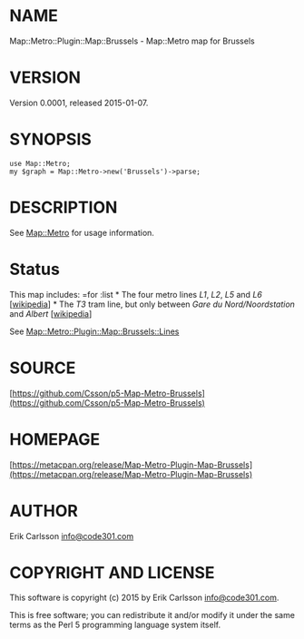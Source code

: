 # NAME

Map::Metro::Plugin::Map::Brussels - Map::Metro map for Brussels

# VERSION

Version 0.0001, released 2015-01-07.

# SYNOPSIS

    use Map::Metro;
    my $graph = Map::Metro->new('Brussels')->parse;

# DESCRIPTION

See [Map::Metro](https://metacpan.org/pod/Map::Metro) for usage information.

# Status

This map includes:
&#x3d;for :list
\* The four metro lines _L1_, _L2_, _L5_ and _L6_ \[[wikipedia](https://en.wikipedia.org/wiki/Brussels_Metro)\]
\* The _T3_ tram line, but only between _Gare du Nord/Noordstation_ and _Albert_ \[[wikipedia](https://en.wikipedia.org/wiki/Brussels_tram_route_3)\]

See [Map::Metro::Plugin::Map::Brussels::Lines](https://metacpan.org/pod/Map::Metro::Plugin::Map::Brussels::Lines)

# SOURCE

[https://github.com/Csson/p5-Map-Metro-Brussels](https://github.com/Csson/p5-Map-Metro-Brussels)

# HOMEPAGE

[https://metacpan.org/release/Map-Metro-Plugin-Map-Brussels](https://metacpan.org/release/Map-Metro-Plugin-Map-Brussels)

# AUTHOR

Erik Carlsson <info@code301.com>

# COPYRIGHT AND LICENSE

This software is copyright (c) 2015 by Erik Carlsson <info@code301.com>.

This is free software; you can redistribute it and/or modify it under
the same terms as the Perl 5 programming language system itself.
